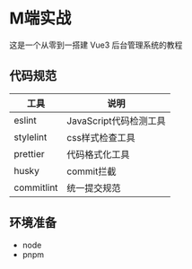 # M端实战

这是一个从零到一搭建 Vue3 后台管理系统的教程

## 代码规范

| 工具        | 说明                   |
| ----------- | ---------------------- |
| eslint      | JavaScript代码检测工具 |
| stylelint   | css样式检查工具        |
| prettier    | 代码格式化工具         |
| husky       | commit拦截             |
| commitlint  | 统一提交规范           |



## 环境准备

- node
- pnpm
